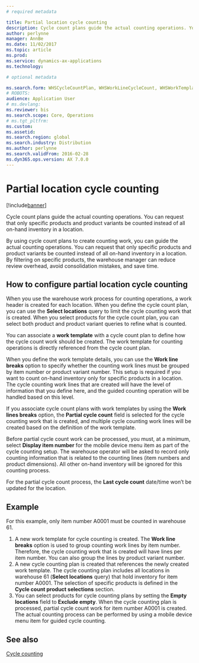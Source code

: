 ```yaml
---
# required metadata

title: Partial location cycle counting 
description: Cycle count plans guide the actual counting operations. You can request that only specific products and product variants be counted instead of all on-hand inventory in a location.
author: perlynne
manager: AnnBe
ms.date: 11/02/2017
ms.topic: article
ms.prod: 
ms.service: dynamics-ax-applications
ms.technology: 

# optional metadata

ms.search.form: WHSCycleCountPlan, WHSWorkLineCycleCount, WHSWorkTemplateLineGroup, WHSWorkTemplateTable
# ROBOTS: 
audience: Application User
# ms.devlang: 
ms.reviewer: bis
ms.search.scope: Core, Operations
# ms.tgt_pltfrm: 
ms.custom: 
ms.assetid:
ms.search.region: global
ms.search.industry: Distribution
ms.author: perlynne
ms.search.validFrom: 2016-02-28
ms.dyn365.ops.version: AX 7.0.0
---
```


# Partial location cycle counting

[!include[banner](../includes/banner.md)]


Cycle count plans guide the actual counting operations. You can request that only specific products and product variants be counted instead of all on-hand inventory in a location.

By using cycle count plans to create counting work, you can guide the actual counting operations. You can request that only specific products and product variants be counted instead of all on-hand inventory in a location. By filtering on specific products, the warehouse manager can reduce review overhead, avoid consolidation mistakes, and save time.

## How to configure partial location cycle counting
When you use the warehouse work process for counting operations, a work header is created for each location. When you define the cycle count plan, you can use the **Select locations** query to limit the cycle counting work that is created. When you select products for the cycle count plan, you can select both product and product variant queries to refine what is counted. 

You can associate a **work template** with a cycle count plan to define how the cycle count work should be created. The work template for counting operations is directly referenced from the cycle count plan. 

When you define the work template details, you can use the **Work line breaks** option to specify whether the counting work lines must be grouped by item number or product variant number. This setup is required if you want to count on-hand inventory only for specific products in a location. The cycle counting work lines that are created will have the level of information that you define here, and the guided counting operation will be handled based on this level. 

If you associate cycle count plans with work templates by using the **Work lines breaks** option, the **Partial cycle count** field is selected for the cycle counting work that is created, and multiple cycle counting work lines will be created based on the definition of the work template. 

Before partial cycle count work can be processed, you must, at a minimum, select **Display item number** for the mobile device menu item as part of the cycle counting setup. The warehouse operator will be asked to record only counting information that is related to the counting lines (item numbers and product dimensions). All other on-hand inventory will be ignored for this counting process. 

For the partial cycle count process, the **Last cycle count** date/time won’t be updated for the location.

## Example
For this example, only item number A0001 must be counted in warehouse 61.

1.  A new work template for cycle counting is created. The **Work line breaks** option is used to group counting work lines by item number. Therefore, the cycle counting work that is created will have lines per item number. You can also group the lines by product variant number.
2.  A new cycle counting plan is created that references the newly created work template. The cycle counting plan includes all locations in warehouse 61 (**Select locations** query) that hold inventory for item number A0001. The selection of specific products is defined in the **Cycle count product selections** section.
3.  You can select products for cycle counting plans by setting the **Empty locations** field to **Exclude empty**. When the cycle counting plan is processed, partial cycle count work for item number A0001 is created. The actual counting process can be performed by using a mobile device menu item for guided cycle counting.



See also
--------

[Cycle counting](cycle-counting.md)

